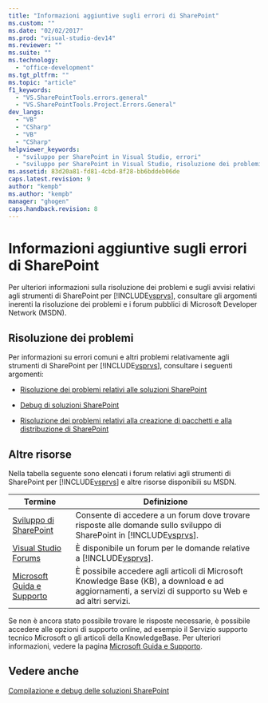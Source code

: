 ```yaml
---
title: "Informazioni aggiuntive sugli errori di SharePoint"
ms.custom: ""
ms.date: "02/02/2017"
ms.prod: "visual-studio-dev14"
ms.reviewer: ""
ms.suite: ""
ms.technology: 
  - "office-development"
ms.tgt_pltfrm: ""
ms.topic: "article"
f1_keywords: 
  - "VS.SharePointTools.errors.general"
  - "VS.SharePointTools.Project.Errors.General"
dev_langs: 
  - "VB"
  - "CSharp"
  - "VB"
  - "CSharp"
helpviewer_keywords: 
  - "sviluppo per SharePoint in Visual Studio, errori"
  - "sviluppo per SharePoint in Visual Studio, risoluzione dei problemi"
ms.assetid: 83d20a81-fd81-4cbd-8f28-bb6bddeb06de
caps.latest.revision: 9
author: "kempb"
ms.author: "kempb"
manager: "ghogen"
caps.handback.revision: 8
---
```

# Informazioni aggiuntive sugli errori di SharePoint
  Per ulteriori informazioni sulla risoluzione dei problemi e sugli avvisi relativi agli strumenti di SharePoint per [!INCLUDE[vsprvs](../sharepoint/includes/vsprvs-md.md)], consultare gli argomenti inerenti la risoluzione dei problemi e i forum pubblici di Microsoft Developer Network \(MSDN\).  
  
## Risoluzione dei problemi  
 Per informazioni su errori comuni e altri problemi relativamente agli strumenti di SharePoint per [!INCLUDE[vsprvs](../sharepoint/includes/vsprvs-md.md)], consultare i seguenti argomenti:  
  
-   [Risoluzione dei problemi relativi alle soluzioni SharePoint](../sharepoint/troubleshooting-sharepoint-solutions.md)  
  
-   [Debug di soluzioni SharePoint](../sharepoint/debugging-sharepoint-solutions.md)  
  
-   [Risoluzione dei problemi relativi alla creazione di pacchetti e alla distribuzione di SharePoint](../sharepoint/troubleshooting-sharepoint-packaging-and-deployment.md)  
  
## Altre risorse  
 Nella tabella seguente sono elencati i forum relativi agli strumenti di SharePoint per [!INCLUDE[vsprvs](../sharepoint/includes/vsprvs-md.md)] e altre risorse disponibili su MSDN.  
  
|Termine|Definizione|  
|-------------|-----------------|  
|[Sviluppo di SharePoint](http://go.microsoft.com/fwlink/?LinkId=179593)|Consente di accedere a un forum dove trovare risposte alle domande sullo sviluppo di SharePoint in [!INCLUDE[vsprvs](../sharepoint/includes/vsprvs-md.md)].|  
|[Visual Studio Forums](http://go.microsoft.com/fwlink/?LinkID=150452)|È disponibile un forum per le domande relative a [!INCLUDE[vsprvs](../sharepoint/includes/vsprvs-md.md)].|  
|[Microsoft Guida e Supporto](http://go.microsoft.com/fwlink/?LinkID=108287)|È possibile accedere agli articoli di Microsoft Knowledge Base \(KB\), a download e ad aggiornamenti, a servizi di supporto su Web e ad altri servizi.|  
  
 Se non è ancora stato possibile trovare le risposte necessarie, è possibile accedere alle opzioni di supporto online, ad esempio il Servizio supporto tecnico Microsoft o gli articoli della KnowledgeBase.  Per ulteriori informazioni, vedere la pagina [Microsoft Guida e Supporto](http://go.microsoft.com/fwlink/?LinkID=155371).  
  
## Vedere anche  
 [Compilazione e debug delle soluzioni SharePoint](../sharepoint/building-and-debugging-sharepoint-solutions.md)  
  
  